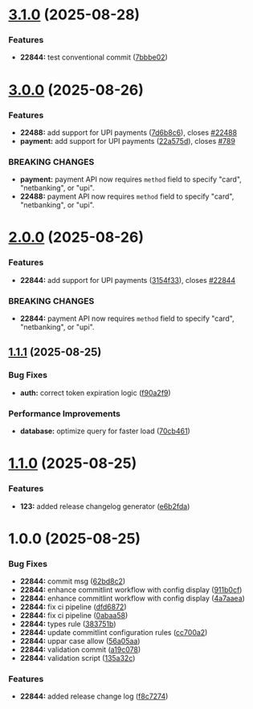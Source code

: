 # [3.1.0](https://github.com/mbhandari-bh/demo-cc-action/compare/v3.0.0...v3.1.0) (2025-08-28)


### Features

* **22844:** test conventional commit ([7bbbe02](https://github.com/mbhandari-bh/demo-cc-action/commit/7bbbe02c67689c185be2d9217fbfb7e74e59853b))

# [3.0.0](https://github.com/mbhandari-bh/demo-cc-action/compare/v2.0.0...v3.0.0) (2025-08-26)


### Features

* **22488:** add support for UPI payments ([7d6b8c6](https://github.com/mbhandari-bh/demo-cc-action/commit/7d6b8c63d9859390ad465a89706fe3f5e253fa9a)), closes [#22488](https://github.com/mbhandari-bh/demo-cc-action/issues/22488)
* **payment:** add support for UPI payments ([22a575d](https://github.com/mbhandari-bh/demo-cc-action/commit/22a575db40f6c8c44b5082c44d87172756d06345)), closes [#789](https://github.com/mbhandari-bh/demo-cc-action/issues/789)


### BREAKING CHANGES

* **payment:** payment API now requires `method` field
to specify "card", "netbanking", or "upi".
* **22488:** payment API now requires `method` field
to specify "card", "netbanking", or "upi".

# [2.0.0](https://github.com/mbhandari-bh/demo-cc-action/compare/v1.1.1...v2.0.0) (2025-08-26)


### Features

* **22844:** add support for UPI payments ([3154f33](https://github.com/mbhandari-bh/demo-cc-action/commit/3154f330283a21e7f800e519fd4aa58959e4feda)), closes [#22844](https://github.com/mbhandari-bh/demo-cc-action/issues/22844)


### BREAKING CHANGES

* **22844:** payment API now requires `method` field
to specify "card", "netbanking", or "upi".

## [1.1.1](https://github.com/mbhandari-bh/demo-cc-action/compare/v1.1.0...v1.1.1) (2025-08-25)


### Bug Fixes

* **auth:** correct token expiration logic ([f90a2f9](https://github.com/mbhandari-bh/demo-cc-action/commit/f90a2f942043f17bb69005270ef36ae94d12eed8))


### Performance Improvements

* **database:** optimize query for faster load ([70cb461](https://github.com/mbhandari-bh/demo-cc-action/commit/70cb4614d8eda98aaba7ad277ab2b20c8f1a62ca))

# [1.1.0](https://github.com/mbhandari-bh/demo-cc-action/compare/v1.0.0...v1.1.0) (2025-08-25)


### Features

* **123:** added release changelog generator ([e6b2fda](https://github.com/mbhandari-bh/demo-cc-action/commit/e6b2fdae2995411a79707f069e55b7411713c012))

# 1.0.0 (2025-08-25)


### Bug Fixes

* **22844:** commit msg ([62bd8c2](https://github.com/mbhandari-bh/demo-cc-action/commit/62bd8c2a9dac335d90a2c14ca9e8f1ece21e77da))
* **22844:** enhance commitlint workflow with config display ([911b0cf](https://github.com/mbhandari-bh/demo-cc-action/commit/911b0cfffc797ac86e01e7d02baa55521395c03d))
* **22844:** enhance commitlint workflow with config display ([4a7aaea](https://github.com/mbhandari-bh/demo-cc-action/commit/4a7aaeadca8eac55ee42afa15f36eb45780e2722))
* **22844:** fix ci pipeline ([dfd6872](https://github.com/mbhandari-bh/demo-cc-action/commit/dfd68725c2acdf3c7b06ede3fa7dc0be64399ae5))
* **22844:** fix ci pipeline ([0abaa58](https://github.com/mbhandari-bh/demo-cc-action/commit/0abaa588a78d141c468e4affb62288920b3411aa))
* **22844:** types rule ([383751b](https://github.com/mbhandari-bh/demo-cc-action/commit/383751b91ef527a6fbb6c09ceb4939eda5264ded))
* **22844:** update commitlint configuration rules ([cc700a2](https://github.com/mbhandari-bh/demo-cc-action/commit/cc700a252f0bd10e6d11a43d14e1a5bfa37eddb9))
* **22844:** uppar case allow ([56a05aa](https://github.com/mbhandari-bh/demo-cc-action/commit/56a05aa8da7a66238dc479beb9512f7714cb3ecd))
* **22844:** validation commit ([a19c078](https://github.com/mbhandari-bh/demo-cc-action/commit/a19c078d1408fa55f2c0b835e6bd7c14e6e124b5))
* **22844:** validation script ([135a32c](https://github.com/mbhandari-bh/demo-cc-action/commit/135a32ce2e6a62c78d609c57841e10df39589178))


### Features

* **22844:** added release change log ([f8c7274](https://github.com/mbhandari-bh/demo-cc-action/commit/f8c727404db0d2da03be6aa74178955a93cf83bd))

